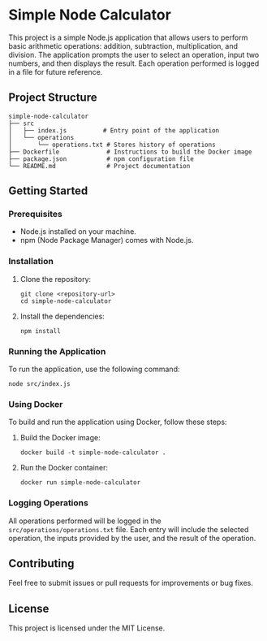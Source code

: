 # Simple Node Calculator

This project is a simple Node.js application that allows users to perform basic arithmetic operations: addition, subtraction, multiplication, and division. The application prompts the user to select an operation, input two numbers, and then displays the result. Each operation performed is logged in a file for future reference.

## Project Structure

```
simple-node-calculator
├── src
│   ├── index.js          # Entry point of the application
│   └── operations
│       └── operations.txt # Stores history of operations
├── Dockerfile             # Instructions to build the Docker image
├── package.json           # npm configuration file
└── README.md              # Project documentation
```

## Getting Started

### Prerequisites

- Node.js installed on your machine.
- npm (Node Package Manager) comes with Node.js.

### Installation

1. Clone the repository:
   ```
   git clone <repository-url>
   cd simple-node-calculator
   ```

2. Install the dependencies:
   ```
   npm install
   ```

### Running the Application

To run the application, use the following command:
```
node src/index.js
```

### Using Docker

To build and run the application using Docker, follow these steps:

1. Build the Docker image:
   ```
   docker build -t simple-node-calculator .
   ```

2. Run the Docker container:
   ```
   docker run simple-node-calculator
   ```

### Logging Operations

All operations performed will be logged in the `src/operations/operations.txt` file. Each entry will include the selected operation, the inputs provided by the user, and the result of the operation.

## Contributing

Feel free to submit issues or pull requests for improvements or bug fixes.

## License

This project is licensed under the MIT License.